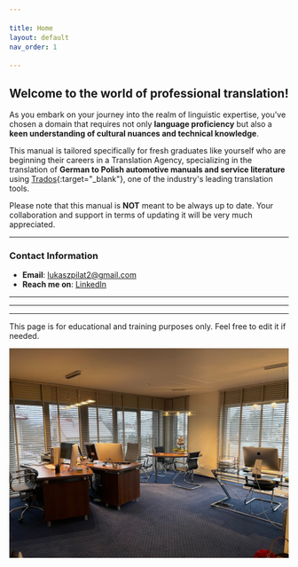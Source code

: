 ```yaml
---

title: Home
layout: default
nav_order: 1

---
```

<h2>Welcome to the world of professional translation!</h2>

As you embark on your journey into the realm of linguistic expertise, you've chosen a domain that requires not only **language proficiency** but also a **keen understanding of cultural nuances and technical knowledge**.

This manual is tailored specifically for fresh graduates like yourself who are beginning their careers in a Translation Agency, specializing in the translation of **German to Polish automotive manuals and service literature** using [Trados](https://www.trados.com/){:target="_blank"}, one of the industry's leading translation tools.

Please note that this manual is **NOT** meant to be always up to date. Your collaboration and support in terms of updating it will be very much appreciated.

---
### Contact Information


- **Email**: [lukaszpilat2@gmail.com](mailto:lukaszpilat2@gmail.com)
- **Reach me on**: [LinkedIn](https://www.linkedin.com/in/%C5%82ukasz-pilat-567885129/)

<!-- <img src="https://upload.wikimedia.org/wikipedia/commons/c/ca/LinkedIn_logo_initials.png" alt="LinkedIn" style="width: 30px; height: 30px;"> -->

---


---


---

This page is for educational and training purposes only. Feel free to edit it if needed.


![Office](office1.jpg)




